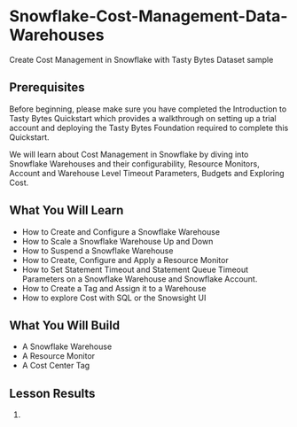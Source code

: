 # Snowflake-Cost-Management-Data-Warehouses
Create Cost Management in Snowflake with Tasty Bytes Dataset sample

## Prerequisites
Before beginning, please make sure you have completed the Introduction to Tasty Bytes Quickstart which provides a walkthrough on setting up a trial account and deploying the Tasty Bytes Foundation required to complete this Quickstart.

We will learn about Cost Management in Snowflake by diving into Snowflake Warehouses and their configurability, Resource Monitors, Account and Warehouse Level Timeout Parameters, Budgets and Exploring Cost.

## What You Will Learn
-  How to Create and Configure a Snowflake Warehouse
-  How to Scale a Snowflake Warehouse Up and Down
-  How to Suspend a Snowflake Warehouse
-  How to Create, Configure and Apply a Resource Monitor
-  How to Set Statement Timeout and Statement Queue Timeout Parameters on a Snowflake Warehouse and Snowflake Account.
-  How to Create a Tag and Assign it to a Warehouse
-  How to explore Cost with SQL or the Snowsight UI
  
## What You Will Build
-  A Snowflake Warehouse
-  A Resource Monitor
-  A Cost Center Tag

## Lesson Results
1.  
